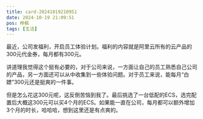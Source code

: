 ```yaml
---
title: card-20241019210951
date: 2024-10-19 21:09:51
pos: 桦枫
tags: [生活]
---
```

最近，公司发福利，开启员工体验计划。福利的内容就是阿里云所有的云产品的300元代金券，每月都有300元。

讲道理我觉得这个挺有必要的，对于公司来说，一方面让自己的员工熟悉自己公司的产品，另一方面还可以从中收集到一些体验问题。对于员工来说，能每月“白嫖”300元还是挺爽的一件事。

但是怎么花这300元呢，这反倒苦恼到我了。最后挑选了一台低配的ECS，选完配置后大概这300元可以买4个月的ECS。如果能一直在公司，每月都可以额外增加3个月的时长，哈哈哈，想到这里还是有点爽的。
